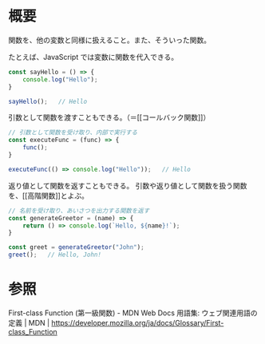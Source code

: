 # 概要
関数を、他の変数と同様に扱えること。また、そういった関数。

たとえば、JavaScript では変数に関数を代入できる。
```js
const sayHello = () => {
	console.log("Hello");
}

sayHello();   // Hello
```

引数として関数を渡すこともできる。（＝[[コールバック関数]]）
```js
// 引数として関数を受け取り、内部で実行する
const executeFunc = (func) => {
	func();
}

executeFunc(() => console.log("Hello"));   // Hello
```

返り値として関数を返すこともできる。
引数や返り値として関数を扱う関数を、[[高階関数]]とよぶ。
```js
// 名前を受け取り、あいさつを出力する関数を返す
const generateGreetor = (name) => {
	return () => console.log(`Hello, ${name}!`);
}

const greet = generateGreetor("John");
greet();   // Hello, John!
```
# 参照
First-class Function (第一級関数) - MDN Web Docs 用語集: ウェブ関連用語の定義 | MDN | https://developer.mozilla.org/ja/docs/Glossary/First-class_Function